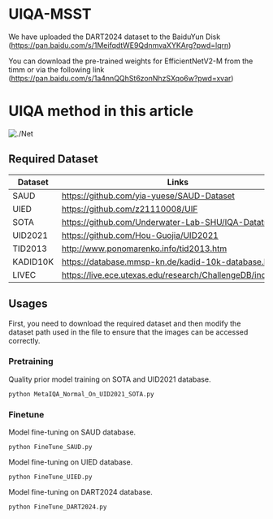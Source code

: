 # UIQA-MSST

We have uploaded the DART2024 dataset to the BaiduYun Disk (https://pan.baidu.com/s/1MeifqdtWE9QdnmvaXYKArg?pwd=lqrn)

You can download the pre-trained weights for EfficientNetV2-M from the timm or via the following link
(https://pan.baidu.com/s/1a4nnQQhSt6zonNhzSXqo6w?pwd=xvar)
# UIQA method in this article
![./Net](https://github.com/dart-into/UIQASFT/blob/main/UIQASFT.png)
## Required Dataset
| Dataset   | Links                                                       |
| --------- | ----------------------------------------------------------- |
| SAUD      | https://github.com/yia-yuese/SAUD-Dataset     |
| UIED      | https://github.com/z21110008/UIF      |
| SOTA      | https://github.com/Underwater-Lab-SHU/IQA-Datatset      |
| UID2021   | https://github.com/Hou-Guojia/UID2021        |
| TID2013   | http://www.ponomarenko.info/tid2013.htm                              |
| KADID10K     | https://database.mmsp-kn.de/kadid-10k-database.html |
| LIVEC     | https://live.ece.utexas.edu/research/ChallengeDB/index.html |
## Usages

First, you need to download the required dataset and then modify the dataset path used in the file to ensure that the images can be accessed correctly.
### Pretraining  


Quality prior model training on SOTA and UID2021 database.
```
python MetaIQA_Normal_On_UID2021_SOTA.py
```
### Finetune 
Model fine-tuning on SAUD database.
```
python FineTune_SAUD.py
```
Model fine-tuning on UIED database.
```
python FineTune_UIED.py
```
Model fine-tuning on DART2024 database.
```
python FineTune_DART2024.py
```
